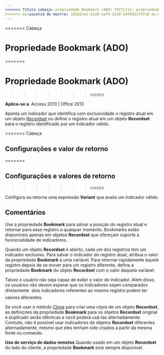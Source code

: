 ```yaml
---
<<<<<<< Título cabeça: propriedade Bookmark (ADO) TOCTitle: propriedade Bookmark (ADO) === título: propriedade Bookmark (ADO) TOCTitle: propriedade Bookmark (ADO)
>>>>>>> ms:assetid de mestre: 101b2ce1-21d8-aa79-e530-20f9d1c73fc8 ms:mtpsurl: https://msdn.microsoft.com/library/JJ248870(v=office.15) ms:contentKeyID: ms.date 48543287: 18/09/2015 mtps_version: v=office.15
---
```


<<<<<<< Cabeça
# <a name="bookmark-property-ado"></a>Propriedade Bookmark (ADO)
=======
# <a name="bookmark-property-ado"></a>Propriedade Bookmark (ADO)
>>>>>>> mestre


**Aplica-se a**: Access 2013 | Office 2013

Aponta um indicador que identifica com exclusividade o registro atual em um objeto [Recordset](recordset-object-ado.md) ou define o registro atual em um objeto **Recordset** para o registro identificado por um indicador válido.

<<<<<<< Cabeça
## <a name="settings-and-return-values"></a>Configurações e valor de retorno
=======
## <a name="settings-and-return-values"></a>Configurações e valores de retorno
>>>>>>> mestre

Configura ou retorna uma expressão **Variant** que avalia um indicador válido.

## <a name="remarks"></a>Comentários

Use a propriedade **Bookmark** para salvar a posição do registro atual e retornar para esse registro a qualquer momento. Bookmarks estão disponíveis apenas em objetos **Recordset** que ofereçam suporte à funcionalidade de indicadores.

Quando um objeto **Recordset** é aberto, cada um dos registros tem um indicador exclusivo. Para salvar o indicador do registro atual, atribua o valor da propriedade **Bookmark** a uma variável. Para retornar rapidamente àquele registro depois de se mover para um registro diferente, defina a propriedade **Bookmark** do objeto **Recordset** com o valor daquela variável.

Talvez o usuário não seja capaz de exibir o valor do indicador. Além disso, os usuários não devem esperar que os indicadores sejam comparados diretamente  dois indicadores referentes ao mesmo registro podem ter valores diferentes.

Se você usar o método [Clone](clone-method-ado.md) para criar uma cópia de um objeto **Recordset**, as definições da propriedade **Bookmark** para os objetos **Recordset** original e duplicado serão idênticas e você poderá usá-las alternadamente. Contudo, não é possível usar indicadores de objetos **Recordset** diferentes alternadamente, mesmo que eles tenham sido criados a partir da mesma fonte ou comando.

**Uso de serviço de dados remotos** Quando usado em um objeto **Recordset** do lado do cliente, a propriedade **Bookmark** está sempre disponível.

